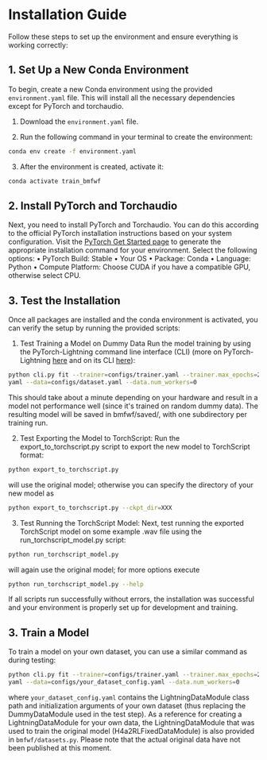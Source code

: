 # Installation Guide
Follow these steps to set up the environment and ensure everything is working correctly:

## 1. Set Up a New Conda Environment
To begin, create a new Conda environment using the provided `environment.yaml` file. This will install all the necessary dependencies except for PyTorch and torchaudio.

1. Download the `environment.yaml` file.

2. Run the following command in your terminal to create the environment:
```bash
conda env create -f environment.yaml
```

3.	After the environment is created, activate it:
```bash
conda activate train_bmfwf
```

## 2. Install PyTorch and Torchaudio
Next, you need to install PyTorch and Torchaudio. You can do this according to the official PyTorch installation instructions based on your system configuration.
Visit the [PyTorch Get Started page](https://pytorch.org/get-started/locally/) to generate the appropriate installation command for your environment. Select the following options:
•	PyTorch Build: Stable
•	Your OS
•	Package: Conda
•	Language: Python
•	Compute Platform: Choose CUDA if you have a compatible GPU, otherwise select CPU.

## 3. Test the Installation
Once all packages are installed and the conda environment is activated, you can verify the setup by running the provided  scripts:

1. Test Training a Model on Dummy Data
Run the model training by using the PyTorch-Lightning command line interface (CLI) (more on PyTorch-Lightning [here](https://lightning.ai/docs/pytorch/stable/starter/introduction.html#) and on its CLI [here](https://lightning.ai/docs/pytorch/stable/cli/lightning_cli.html#lightning-cli)):
```bash
python cli.py fit --trainer=configs/trainer.yaml --trainer.max_epochs=20 --model=configs/bmfwf.
yaml --data=configs/dataset.yaml --data.num_workers=0
```
This should take about a minute depending on your hardware and result in a model not performance well (since it's trained on random dummy data).
The resulting model will be saved in bmfwf/saved/, with one subdirectory per training run.

2. Test Exporting the Model to TorchScript:
Run the export_to_torchscript.py script to export the new model to TorchScript format:
```bash
python export_to_torchscript.py
```
will use the original model; otherwise you can specify the directory of your new model as
```bash
python export_to_torchscript.py --ckpt_dir=XXX
```

3. Test Running the TorchScript Model:
Next, test running the exported TorchScript model on some example .wav file using the run_torchscript_model.py script:
```bash
python run_torchscript_model.py
```
will again use the original model; for more options execute
```bash
python run_torchscript_model.py --help
```

If all scripts run successfully without errors, the installation was successful and your environment is properly set up for development and training.

## 3. Train a Model
To train a model on your own dataset, you can use a similar command as during testing:
```bash
python cli.py fit --trainer=configs/trainer.yaml --trainer.max_epochs=20 --model=configs/bmfwf.
yaml --data=configs/your_dataset_config.yaml --data.num_workers=0
```
where `your_dataset_config.yaml` contains the LightningDataModule class path and initialization arguments of your own dataset (thus replacing the DummyDataModule used in the test step).
As a reference for creating a LightningDataModule for your own data, the LightningDataModule that was used to train the original model (H4a2RLFixedDataModule) is also provided in `bmfwf/datasets.py`.
Please note that the actual original data have not been published at this moment.